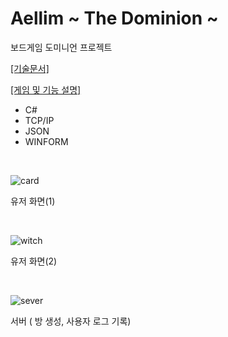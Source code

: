 # Aellim ~ The Dominion ~
보드게임 도미니언 프로젝트

[[기술문서]](https://github.com/AellimSun/pamatto/blob/1367a66a643860ec80c9bb23fce15ae5c6bc2fd0/%ED%94%84%EB%A1%9C%EC%A0%9D%ED%8A%B8%20%EA%B8%B0%EC%88%A0%EB%AC%B8%EC%84%9C.pdf)

[[게임 및 기능 설명]](https://youtu.be/-uvtS9kKKVM)

 - C#
 - TCP/IP
 - JSON
 - WINFORM

<br/>

![card](https://user-images.githubusercontent.com/99781323/175780753-5a961aa6-79b3-4ef6-a54d-10b0249428e4.gif)
 
 유저 화면(1)

<br/>


![witch](https://user-images.githubusercontent.com/99781323/175780725-eb7daa14-5954-464f-9061-8fe8185e49f7.gif)
 
 유저 화면(2)
 
 <br/>

![sever](https://user-images.githubusercontent.com/99781323/175780713-88bb0fe4-17a4-42a1-be57-b692a1cb57f7.gif)

 서버 ( 방 생성, 사용자 로그 기록)
